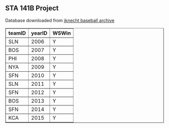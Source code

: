 ## STA 141B Project
Database downloaded from [jknecht baseball archive](https://github.com/jknecht/baseball-archive-sqlite/blob/master/lahman2015.sqlite)

<table border="1" class="dataframe">
  <thead>
    <tr style="text-align: right;">
      <th>teamID</th>
      <th>yearID</th>
      <th>WSWin</th>
    </tr>
  </thead>
  <tbody>
    <tr>
      <td>SLN</td>
      <td>2006</td>
      <td>Y</td>
    </tr>
    <tr>
      <td>BOS</td>
      <td>2007</td>
      <td>Y</td>
    </tr>
    <tr>
      <td>PHI</td>
      <td>2008</td>
      <td>Y</td>
    </tr>
    <tr>
      <td>NYA</td>
      <td>2009</td>
      <td>Y</td>
    </tr>
    <tr>
      <td>SFN</td>
      <td>2010</td>
      <td>Y</td>
    </tr>
    <tr>
      <td>SLN</td>
      <td>2011</td>
      <td>Y</td>
    </tr>
    <tr>
      <td>SFN</td>
      <td>2012</td>
      <td>Y</td>
    </tr>
    <tr>
      <td>BOS</td>
      <td>2013</td>
      <td>Y</td>
    </tr>
    <tr>
      <td>SFN</td>
      <td>2014</td>
      <td>Y</td>
    </tr>
    <tr>
      <td>KCA</td>
      <td>2015</td>
      <td>Y</td>
    </tr>
  </tbody>
  </table>

